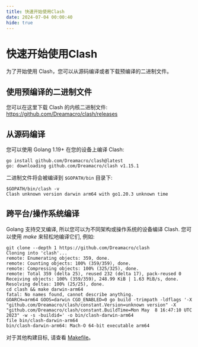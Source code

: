 ```yaml
---
title: 快速开始使用Clash
date: 2024-07-04 00:00:40
hide: true
---
```


# 快速开始使用Clash

为了开始使用 Clash，您可以从源码编译或者下载预编译的二进制文件。

## 使用预编译的二进制文件

您可以在这里下载 Clash 的内核二进制文件: https://github.com/Dreamacro/clash/releases

## 从源码编译

您可以使用 Golang 1.19+ 在您的设备上编译 Clash:

```shell
go install github.com/Dreamacro/clash@latest
go: downloading github.com/Dreamacro/clash v1.15.1
```

二进制文件将会被编译到 `$GOPATH/bin` 目录下:

```shell
$GOPATH/bin/clash -v
Clash unknown version darwin arm64 with go1.20.3 unknown time
```

## 跨平台/操作系统编译

Golang 支持交叉编译, 所以您可以为不同架构或操作系统的设备编译 Clash. 您可以使用 *make* 来轻松地编译它们, 例如:

```shell
git clone --depth 1 https://github.com/Dreamacro/clash
Cloning into 'clash'...
remote: Enumerating objects: 359, done.
remote: Counting objects: 100% (359/359), done.
remote: Compressing objects: 100% (325/325), done.
remote: Total 359 (delta 25), reused 232 (delta 17), pack-reused 0
Receiving objects: 100% (359/359), 248.99 KiB | 1.63 MiB/s, done.
Resolving deltas: 100% (25/25), done.
cd clash && make darwin-arm64
fatal: No names found, cannot describe anything.
GOARCH=arm64 GOOS=darwin CGO_ENABLED=0 go build -trimpath -ldflags '-X "github.com/Dreamacro/clash/constant.Version=unknown version" -X "github.com/Dreamacro/clash/constant.BuildTime=Mon May  8 16:47:10 UTC 2023" -w -s -buildid=' -o bin/clash-darwin-arm64
file bin/clash-darwin-arm64
bin/clash-darwin-arm64: Mach-O 64-bit executable arm64
```

对于其他构建目标, 请查看 [Makefile](https://github.com/Dreamacro/clash/blob/master/Makefile)。
